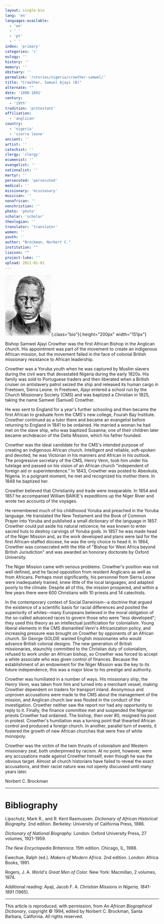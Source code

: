 ```yaml
---
layout: single-bio
lang: 'en'
languages-available:
  - 'en'
  - ' '
  - 'pt'
  - ' '
index: 'primary'
categories: 'c'
eulogy: ''
history: ''
memory: ''
obituary: ''
permalink: '/stories/nigeria/crowther-samwel/'
title: "Crowther, Samuel Ajayi (B)"
alternate: ""
date: '1808-1891'
century:
  - '19th'
tradition: 'protestant'
affiliation:
  - 'anglican'
country:
  - 'nigeria'
  - 'sierra leone'
ancient: ''
artist: ''
catechist: ''
clergy: 'clergy'
ecumenist: ''
evangelist: ''
nationalist: ''
martyr: ''
persecuted: 'persecuted'
medical: ''
missionary: 'missionary'
musician: ''
nonafrican: ''
nonchristian: ''
photo: 'photo'
scholar: 'scholar'
theologian: ''
translator: 'translator'
women: ''
youth: ''
author: "Brockman, Norbert C."
institution: ""
liaison: ""
project-luke: ''
upload: 2011-01-01
---
```


![Samuel Ajayi Crowther](/images/bio-pics/nigeria/crowther-samwel/Crowther.jpg){:class="bio"}{:height="200px" width="151px"}

Bishop Samwel Ajayi Crowther was the first African Bishop in the Anglican church.  His appointment was part of the movement to create an indigenous African mission, but the movement failed in the face of colonial British missionary resistance to African leadership.

Crowther was a Yoruba youth when he was captured by Muslim slavers during the civil wars that devastated Nigeria during the early 1820s.  His family was sold to Portuguese traders and then liberated when a British cruiser on antislavery patrol seized the ship and released its human cargo in Freetown, Sierra Leone.  In Freetown, Ajayi entered a school run by the Church Missionary Society (CMS) and was baptized a Christian in 1825, taking the name Samwel (Samuel) Crowther.

He was sent to England for a year's further schooling and then became the first African to graduate form the CMS's new college, Fourah Bay Institute.  Crowther continued as a tutor there and became an evangelist before returning to England in 1841 to be ordained.  He married a woman he had met on the slave ship, who was baptized Susanna; one of their children later became archdeacon of the Delta Mission, which his father founded.

Crowther was the ideal candidate for the CMS's intended purpose of creating an indigenous African church.  Intelligent and reliable, soft-spoken and devoted, he was Victorian in his manners and African in his outlook.  The progressive secretary of the CMS, Henry Venn, took him under his tutelage and passed on his vision of an African church "independent of foreign aid or superintendence."  In 1843, Crowther was posted to Abeokuta, Nigeria.  In a poignant moment, he met and recognized his mother there.  In 1848 he baptized her.

Crowther believed that Christianity and trade were inseparable.  In 1854 and 1857 he accompanied William BAIKIE's expeditions up the Niger River and wrote two accounts of the voyages.

He remembered much of his childhoood Yoruba and preached in the Yoruba language.  He translated the New Testament and the Book of Common Prayer into Yoruba and published a small dictionary of the language in 1857.  Crowther could put aside his natural reticence; he was known to enter sacred huts to destroy carvings of Yoruba gods.  In 1857 he was made head of the Niger Mission and, as the work developed and plans were laid for the first African-staffed diocese, he was the only choice to head it.  In 1864, Crowther was consecrated with the title of "Bishop for West Africa beyond British Jurisdiction" and was awarded an honorary doctorate by Oxford University.

The Niger Mission came with serious problems.  Crowther's position was not well defined, and he faced opposition from resident Anglicans as well as from Africans.  Perhaps most significantly, his personnel from Sierra Leone were inadequately trained, knew little of the local languages, and adapted poorly to the climate.  Despite all of this, the mission prospered, and within a few years there were 600 Christians with 10 priests and 14 catechists.

In the contemporary context of Social Darwinism--a doctrine that argued the existence of a scientific basis for racial differences and posited the superiority of whites--many Europeans believed in the moral obligation of the so-called advanced races to govern those who were "less developed"; they used this theory as an intellectual justificiation for colonialism.  Young liberal elements in the CMS dismantled Venn's Africanization policy, and increasing pressure was brought on Crowther by opponents of an African church.  Sir George GOLDIE wanted English missionaries who would advance British colonial designs.  The new generation of British missionaries, staunchly committed to the Christian duty of colonialism, refused to work under an African bishop, so Crowther was forced to accept a white associate who was given control of finances.  Because the establishment of an endowment for the Niger Mission was the key to its future independence, this was a major blow to his prestige and authority.

Crowther was humiliated in a number of ways.  His missionary ship, the *Henry Venn,* was taken from him and turned into a merchant vessel, making Crowther dependent on traders for transport inland.  Anonymous and unproven accusations were made to the CMS about the management of the mission, and Anglican church law was flouted in the conduct of the investigation.  Crowther neither saw the report nor had any opportunity to reply to it.  Finally, the finance committee met and suspended the Nigerian priests Crowther had ordained.  The bishop, then over 80, resigned his post in protest.  Crowther's humiliation was a turning point that thwarted African control and produced a foreign church.  In another, parallel turn of events, it fostered the growth of new African churches that were free of white monopoly.

Crowther was the victim of the twin thrusts of colonialism and Western missionary zeal, both underpinned by racism.  At no point, however, were any accusations made against Crowther himself, even though he was the obvious target.  Almost all church historians have failed to reveal the exact accusations, and their racist nature was not openly discussed until many years later.

Norbert C. Brockman

---

# Bibliography

Lipschutz, Mark R., and R. Kent Rasmussen.  *Dictionary of African Historical Biography.*  2nd edition.  Berkeley: University of California Press, 1986.

*Dictionary of National Biography.*  London: Oxford University Press, 27 volumes, 1921-1959.

*The New Encyclopedia Britannica.*  15th edition.  Chicago, IL, 1988.

Ewechue, Ralph (ed.).  *Makers of Modern Africa.*  2nd edition.  London: Africa Books, 1991.

Rogers, J. A.  *World's Great Men of Color.*  New York: Macmillan, 2 volumes, 1974.

Additional reading: Ayaji, Jacob F. A.  *Christian Missions in Nigeria, 1841-1891* (1965).

---

This article is reproduced, with permission, from *An African Biographical Dictionary*, copyright &copy; 1994, edited by Norbert C. Brockman, Santa Barbara, California. All rights reserved.

